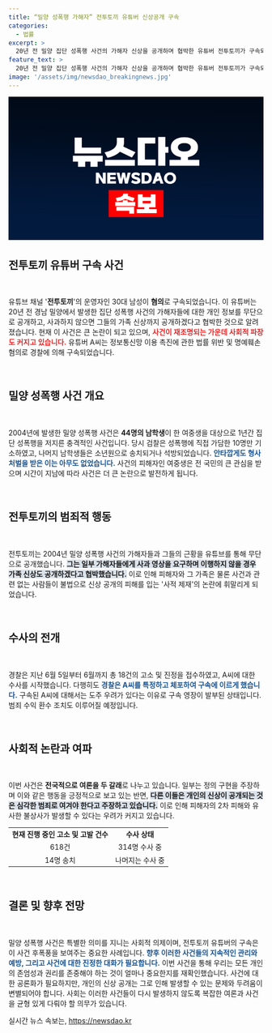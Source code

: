 ```yaml
---
title: “밀양 성폭행 가해자” 전투토끼 유튜버 신상공개 구속
categories:
  - 법률
excerpt: >
  20년 전 밀양 집단 성폭행 사건의 가해자 신상을 공개하며 협박한 유튜버 전투토끼가 구속되었습니다. 그의 사적 제재가 불러온 논란 속에서 진정·고소가 폭주하고 있습니다. 과연 정의를 향한 그의 행동은 정당화될 수 있을까요? 클릭해서 더 자세한 내용을 확인해보세요!
feature_text: >
  20년 전 밀양 집단 성폭행 사건의 가해자 신상을 공개하며 협박한 유튜버 전투토끼가 구속되었습니다. 그의 사적 제재가 불러온 논란 속에서 진정·고소가 폭주하고 있습니다. 과연 정의를 향한 그의 행동은 정당화될 수 있을까요? 클릭해서 더 자세한 내용을 확인해보세요!
image: '/assets/img/newsdao_breakingnews.jpg'
---
```


<p><img src="/assets/img/newsdao_breakingnews.jpg" alt="ontimetimes 속보" /></p>

<h2 data-ke-size="size26">전투토끼 유튜버 구속 사건</h2>

<p data-ke-size="size16">&nbsp;</p>

<p>유튜브 채널 '<b>전투토끼</b>'의 운영자인 30대 남성이 <b>혐의</b>로 구속되었습니다. 이 유튜버는 20년 전 경남 밀양에서 발생한 집단 성폭행 사건의 가해자들에 대한 개인 정보를 무단으로 공개하고, 사과하지 않으면 그들의 가족 신상까지 공개하겠다고 협박한 것으로 알려졌습니다. 현재 이 사건은 큰 논란이 되고 있으며, <b><span style="color: #ee2323;">사건이 재조명되는 가운데 사회적 파장도 커지고 있습니다.</span></b> 유튜버 A씨는 정보통신망 이용 촉진에 관한 법률 위반 및 명예훼손 혐의로 경찰에 의해 구속되었습니다.</p>

<p data-ke-size="size16">&nbsp;</p>

<h2 data-ke-size="size26">밀양 성폭행 사건 개요</h2>

<p data-ke-size="size16">&nbsp;</p>

<p>2004년에 발생한 밀양 성폭행 사건은 <b>44명의 남학생</b>이 한 여중생을 대상으로 1년간 집단 성폭행을 저지른 충격적인 사건입니다. 당시 검찰은 성폭행에 직접 가담한 10명만 기소하였고, 나머지 남학생들은 소년원으로 송치되거나 석방되었습니다. <b><span style="color: #1a5490;">안타깝게도 형사처벌을 받은 이는 아무도 없었습니다.</span></b> 사건의 피해자인 여중생은 전 국민의 큰 관심을 받으며 시간이 지남에 따라 사건은 더 큰 논란으로 발전하게 됩니다.</p>

<p data-ke-size="size16">&nbsp;</p>

<h2 data-ke-size="size26">전투토끼의 범죄적 행동</h2>

<p data-ke-size="size16">&nbsp;</p>

<p>전투토끼는 2004년 밀양 성폭행 사건의 가해자들과 그들의 근황을 유튜브를 통해 무단으로 공개했습니다. <b><span style="background-color: #21538527;">그는 일부 가해자들에게 사과 영상을 요구하며 이행하지 않을 경우 가족 신상도 공개하겠다고 협박했습니다.</span></b> 이로 인해 피해자와 그 가족은 물론 사건과 관련 없는 사람들이 불법으로 신상 공개의 피해를 입는 '사적 제재'의 논란에 휘말리게 되었습니다.</p>

<p data-ke-size="size16">&nbsp;</p>

<h2 data-ke-size="size26">수사의 전개</h2>

<p data-ke-size="size16">&nbsp;</p>

<p>경찰은 지난 6월 5일부터 6월까지 총 18건의 고소 및 진정을 접수하였고, A씨에 대한 수사를 시작했습니다. 다행히도 <b><span style="color: #1a5490;">경찰은 A씨를 특정하고 체포하여 구속에 이르게 했습니다.</span></b> 구속된 A씨에 대해서는 도주 우려가 있다는 이유로 구속 영장이 발부된 상태입니다. 범죄 수익 환수 조치도 이루어질 예정입니다.</p>

<p data-ke-size="size16">&nbsp;</p>

<h2 data-ke-size="size26">사회적 논란과 여파</h2>

<p data-ke-size="size16">&nbsp;</p>

<p>이번 사건은 <b>전국적으로 여론을 두 갈래</b>로 나누고 있습니다. 일부는 정의 구현을 주장하며 이와 같은 행동을 긍정적으로 보고 있는 반면, <b><span style="background-color: #21538527;">다른 이들은 개인의 신상이 공개되는 것은 심각한 범죄로 여겨야 한다고 주장하고 있습니다.</span></b> 이로 인해 피해자의 2차 피해와 유사한 불상사가 발생할 수 있다는 우려가 커지고 있습니다.</p>

<table style="width:100%;">
  <tr>
    <td style="text-align: center; height: 17px;"><b>현재 진행 중인 고소 및 고발 건수</b></td>
    <td style="text-align: center; height: 17px;"><b>수사 상태</b></td>
  </tr>
  <tr>
    <td style="text-align: center; height: 17px;">618건</td>
    <td style="text-align: center; height: 17px;">314명 수사 중</td>
  </tr>
  <tr>
    <td style="text-align: center; height: 17px;">14명 송치</td>
    <td style="text-align: center; height: 17px;">나머지는 수사 중</td>
  </tr>
</table>

<p data-ke-size="size16">&nbsp;</p>

<h2 data-ke-size="size26">결론 및 향후 전망</h2>

<p data-ke-size="size16">&nbsp;</p>

<p>밀양 성폭행 사건은 특별한 의미를 지니는 사회적 의제이며, 전투토끼 유튜버의 구속은 이 사건 후폭풍을 보여주는 중요한 사례입니다. <b><span style="color: #1a5490;">향후 이러한 사건들의 지속적인 관리와 예방, 그리고 사건에 대한 진정한 대화가 필요합니다.</span></b> 이번 사건을 통해 우리는 모든 개인의 존엄성과 권리를 존중해야 하는 것이 얼마나 중요한지를 재확인했습니다. 사건에 대한 공론화가 필요하지만, 개인의 신상 공개는 그로 인해 발생할 수 있는 문제와 두려움이 변별되어야 합니다. 사회는 이러한 사건들이 다시 발생하지 않도록 복잡한 여론과 사건을 균형 있게 다뤄야 할 의무가 있습니다.</p>
실시간 뉴스 속보는, <a href="https://newsdao.kr" rel="dofollow">https://newsdao.kr</a>


